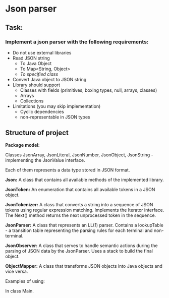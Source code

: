 # Json parser #

## Task: ##
### Implement a json parser with the following requirements: ###
- Do not use external libraries
- Read JSON string
    - To Java Object
    - To Map<String, Object>
    - *To specified class*
- Convert Java object to JSON string
- Library should support
    - Classes with fields (primitives, boxing types, null, arrays, classes)
    - Arrays
    - Collections
- Limitations (you may skip implementation)
    - Cyclic dependencies
    - non-representable in JSON types

## Structure of project ##

**Package model:**

Classes JsonArray, JsonLiteral, JsonNumber, JsonObject, JsonString - implementing the JsonValue interface.

Each of them represents a data type stored in JSON format.

**Json:** A class that contains all available methods of the implemented library.

**JsonToken:** An enumeration that contains all available tokens in a JSON object.

**JsonTokenizer:** A class that converts a string into a sequence of JSON tokens using regular expression matching. Implements the Iterator interface. The Next() method returns the next unprocessed token in the sequence.

**JsonParser:** A class that represents an LL(1) parser. Contains a lookupTable - a transition table representing the parsing rules for each terminal and non-terminal.

**JsonObserver:** A class that serves to handle semantic actions during the parsing of JSON data by the JsonParser. Uses a stack to build the final object.

**ObjectMapper:** A class that transforms JSON objects into Java objects and vice versa.


Examples of using:

In class Main.